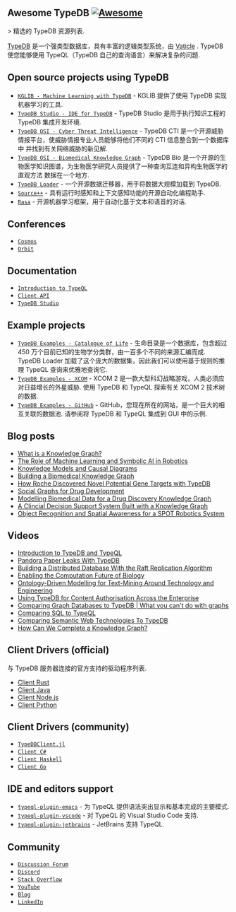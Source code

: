 <div class="github-widget" data-repo="vaticle/typedb-awesome"></div>

## Awesome TypeDB [![Awesome](https://awesome.re/badge.svg)](https://awesome.re)

&gt; 精选的 TypeDB 资源列表.

[TypeDB](https://github.com/vaticle/typedb) 是一个强类型数据库，具有丰富的逻辑类型系统，由 [Vaticle](https://vaticle.com) .  TypeDB 使您能够使用 TypeQL（TypeDB 自己的查询语言）来解决复杂的问题.



## Open source projects using TypeDB

- [`KGLIB - Machine Learning with TypeDB`](https://github.com/vaticle/kglib) - KGLIB 提供了使用 TypeDB 实现机器学习的工具.
- [`TypeDB Studio - IDE for TypeDB`](https://github.com/vaticle/typedb-studio) - TypeDB Studio 是用于执行知识工程的 TypeDB 集成开发环境.
- [`TypeDB OSI - Cyber Threat Intelligence`](https://github.com/typedb-osi/typedb-cti) - TypeDB CTI 是一个开源威胁情报平台，使威胁情报专业人员能够将他们不同的 CTI 信息整合到一个数据库中 
并找到有关网络威胁的新见解.
- [`TypeDB OSI - Biomedical Knowledge Graph`](https://github.com/typedb-osi/typedb-bio) - TypeDB Bio 是一个开源的生物医学知识图谱，为生物医学研究人员提供了一种查询互连和异构生物医学的直观方法 
数据在一个地方.
- [`TypeDB Loader`](https://github.com/typedb-osi/typedb-loader) - 一个开源数据迁移器，用于将数据大规模加载到 TypeDB.
- [`Source++`](https://github.com/sourceplusplus/Assistant) - 具有运行时感知和上下文感知功能的开源自动化编程助手.
- [`Rasa`](https://github.com/RasaHQ/rasa) - 开源机器学习框架，用于自动化基于文本和语音的对话.

## Conferences

- [`Cosmos`](https://vaticle.com/conferences/typedb-cosmos-2022)
- [`Orbit`](https://www.youtube.com/playlist?list=PLtEF8_xCPklY3P5NLSQb1SyIYLhQssxfY)

## Documentation

- [`Introduction to TypeQL`](https://docs.vaticle.com/docs/schema/overview)
- [`Client API`](https://docs.vaticle.com/docs/client-api/overview)
- [`TypeDB Studio`](https://docs.vaticle.com/docs/studio/overview)

## Example projects

- [`TypeDB Examples - Catalogue of Life`](https://github.com/vaticle/typedb-examples/tree/master/catalogue_of_life) - 生命目录是一个数据库，包含超过 450 万个目前已知的生物学分类群，由一百多个不同的来源汇编而成. 
TypeDB Loader 加载了这个庞大的数据集，因此我们可以使用基于规则的推理 TypeQL 查询来优雅地查询它.
- [`TypeDB Examples - XCOM`](https://github.com/vaticle/typedb-examples/tree/master/xcom)  - XCOM 2 是一款大型科幻战略游戏，人类必须应对日益增长的外星威胁. 使用 TypeDB 和 TypeQL 探索有​​关 XCOM 2 技术树的数据.
- [`TypeDB Examples - GitHub`](https://github.com/vaticle/typedb-examples/tree/master/github)  - GitHub，您现在所在的网站，是一个巨大的相互关联的数据池. 请参阅将 TypeDB 和 TypeQL 集成到 GUI 中的示例.

## Blog posts

- [What is a Knowledge Graph?](https://blog.vaticle.com/what-is-a-knowledge-graph-5234363bf7f5)
- [The Role of Machine Learning and Symbolic AI in Robotics](https://blog.vaticle.com/machine-learning-in-robotics-symbolic-ai-e5375615544a)
- [Knowledge Models and Causal Diagrams](https://dzone.com/articles/knowledge-models-and-causal-diagrams)
- [Building a Biomedical Knowledge Graph](https://dzone.com/articles/building-a-biomedical-knowledge-graph)
- [How Roche Discovered Novel Potential Gene Targets with TypeDB](https://dzone.com/articles/how-roche-discovered-novel-potential-gene-targets)
- [Social Graphs for Drug Development](https://dzone.com/articles/social-graphs-for-drug-development)
- [Modelling Biomedical Data for a Drug Discovery Knowledge Graph](https://dzone.com/articles/modelling-biomedical-data-for-a-drug-discovery-kno-1)
- [A Clincial Decision Support System Built with a Knowledge Graph](https://dzone.com/articles/a-clinical-decision-support-system-built-with-a-kn)
- [Object Recognition and Spatial Awareness for a SPOT Robotics System](https://dzone.com/articles/object-recognition-and-spacial-awareness-for-a-spo)

## Videos

- [Introduction to TypeDB and TypeQL](https://www.youtube.com/watch?v=e0lmTSb-rzY)
- [Pandora Paper Leaks With TypeDB](https://www.youtube.com/watch?v=9EaxwUG9vAg)
- [Building a Distributed Database With the Raft Replication Algorithm](https://www.youtube.com/watch?v=oS42lN4qSJ4)
- [Enabling the Computation Future of Biology](https://www.youtube.com/watch?v=XJDr_prOp9g)
- [Ontology-Driven Modelling for Text-Mining Around Technology and Engineering](https://www.youtube.com/watch?v=0ir12x5FB4s)
- [Using TypeDB for Content Authorisation Across the Enterprise](https://www.youtube.com/watch?v=H-Ln8YUITRw)
- [Comparing Graph Databases to TypeDB | What you can't do with graphs](https://www.youtube.com/watch?v=JTxvJxVNSH4)
- [Comparing SQL to TypeQL](https://www.youtube.com/watch?v=uhPDohXVcjU)
- [Comparing Semantic Web Technologies To TypeDB](https://www.youtube.com/watch?v=LFgV7sCnOrE)
- [How Can We Complete a Knowledge Graph?](https://www.youtube.com/watch?v=nYDi1_UaFtU&list=PLtEF8_xCPklbGuaOANOJHZ8cvbo65LN2I)

## Client Drivers (official)

与 TypeDB 服务器连接的官方支持的驱动程序列表.

- [Client Rust](https://github.com/vaticle/typedb-client-rust)
- [Client Java](https://github.com/vaticle/typedb-client-java)
- [Client Node.js](https://github.com/vaticle/typedb-client-nodejs)
- [Client Python](https://github.com/vaticle/typedb-client-python)


## Client Drivers (community)

- [`TypeDBClient.jl`](https://github.com/Humans-of-Julia/TypeDBClient.jl)
- [`Client C#`](https://github.com/typedb-osi/typedb-client-csharp)
- [`Client Haskell`](https://github.com/typedb-osi/typedb-client-haskell)
- [`Client Go`](https://github.com/taliesins/typedb-client-go)

## IDE and editors support

- [`typeql-plugin-emacs`](https://github.com/typedb-osi/typeql-plugin-emacs) - 为 TypeQL 提供语法突出显示和基本完成的主要模式.
- [`typeql-plugin-vscode`](https://github.com/typedb-osi/typeql-plugin-vscode) - 对 TypeQL 的 Visual Studio Code 支持.
- [`typeql-plugin-jetbrains`](https://github.com/typedb-osi/typeql-plugin-jetbrains) - JetBrains 支持 TypeQL.

## Community

- [`Discussion Forum`](https://forum.vaticle.com)
- [`Discord`](https://vaticle.com/discord)
- [`Stack Overflow`](https://stackoverflow.com/questions/tagged/vaticle-typedb%20vaticle-typeql?sort=Newest&edited=true)
- [`YouTube`](https://www.youtube.com/c/vaticle)
- [`Blog`](https://blog.vaticle.com)
- [`LinkedIn`](https://www.linkedin.com/company/vaticle)
